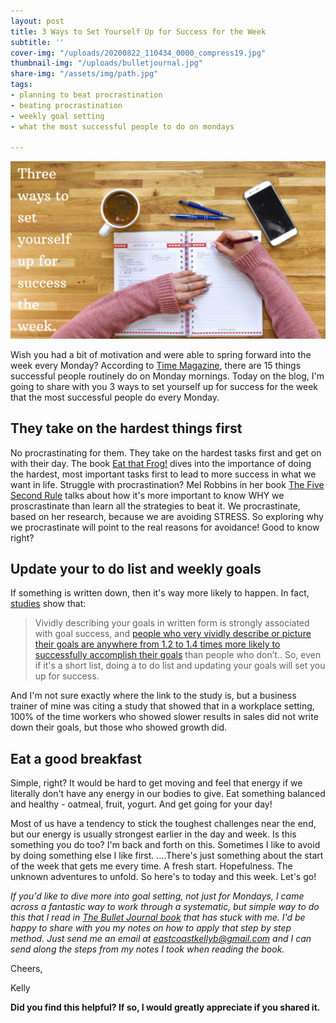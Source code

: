 ```yaml
---
layout: post
title: 3 Ways to Set Yourself Up for Success for the Week
subtitle: ''
cover-img: "/uploads/20200822_110434_0000_compress19.jpg"
thumbnail-img: "/uploads/bulletjournal.jpg"
share-img: "/assets/img/path.jpg"
tags:
- planning to beat procrastination
- beating procrastination
- weekly goal setting
- what the most successful people to do on mondays

---
```

![A picture of someone writing in their planner.](/uploads/success.png "monday")

Wish you had a bit of motivation and were able to spring forward into the week every Monday? According to [Time Magazine](https://time.com/2807006/15-things-successful-people-do-on-monday-mornings/), there are 15 things successful people routinely do on Monday mornings. Today on the blog, I'm going to share with you 3 ways to set yourself up for success for the week that the most successful people do every Monday.

## They take on the hardest things first

No procrastinating for them. They take on the hardest tasks first and get on with their day. The book [Eat that Frog!](https://amzn.to/3enpce9) dives into the importance of doing the hardest, most important tasks first to lead to more success in what we want in life. Struggle with procrastination? Mel Robbins in her book [The Five Second Rule](https://amzn.to/3fqSrhf) talks about how it's more important to know WHY we proscrastinate than learn all the strategies to beat it. We procrastinate, based on her research, because we are avoiding STRESS. So exploring why we procrastinate will point to the real reasons for avoidance! Good to know right?

## Update your to do list and weekly goals

If something is written down, then it's way more likely to happen. In fact, [studies](https://www.forbes.com/sites/markmurphy/2018/04/15/neuroscience-explains-why-you-need-to-write-down-your-goals-if-you-actually-want-to-achieve-them/#480d0bd47905) show that:

> Vividly describing your goals in written form is strongly associated with goal success, and [people who very vividly describe or picture their goals are anywhere from 1.2 to 1.4 times more likely to successfully accomplish their goals](https://twitter.com/intent/tweet?url=http%3A%2F%2Fwww.forbes.com%2Fsites%2Fmarkmurphy%2F2018%2F04%2F15%2Fneuroscience-explains-why-you-need-to-write-down-your-goals-if-you-actually-want-to-achieve-them%2F&text=People%20who%20vividly%20describe%20their%20goals%20are%201.2-1.4%20times%20more%20likely%20to%20successfully%20accomplish%20their%20goals%21) than people who don’t.. So, even if it's a short list, doing a to do list and updating your goals will set you up for success.

And I'm not sure exactly where the link to the study is, but a business trainer of mine was citing a study that showed that in a workplace setting, 100% of the time workers who showed slower results in sales did not write down their goals, but those who showed growth did.

## Eat a good breakfast

Simple, right? It would be hard to get moving and feel that energy if we literally don't have any energy in our bodies to give. Eat something balanced and healthy - oatmeal, fruit, yogurt. And get going for your day!

Most of us have a tendency to stick the toughest challenges near the end, but our energy is usually strongest earlier in the day and week. Is this something you do too? I'm back and forth on this. Sometimes I like to avoid by doing something else I like first. ....There's just something about the start of the week that gets me every time. A fresh start. Hopefulness. The unknown adventures to unfold. So here's to today and this week. Let's go!⁣⁣

_If you'd like to dive more into goal setting, not just for Mondays, I came across a fantastic way to work through a systematic, but simple way to do this that I read in_ [_The Bullet Journal book_](https://amzn.to/3gWL0yI) _that has stuck with me. I'd be happy to share with you my notes on how to apply that step by step method. Just send me an email at_ [_eastcoastkellyb@gmail.com_](mailto:eastcoastkellyb@gmail.com) _and I can send along the steps from my notes I took when reading the book._

Cheers,

Kelly

**Did you find this helpful? If so, I would greatly appreciate if you shared it.**